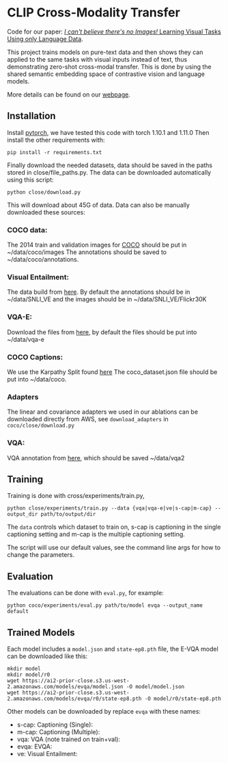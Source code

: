 # CLIP Cross-Modality Transfer
Code for our paper: [*I can't believe there's no Images!* Learning Visual Tasks Using only Language Data](https://arxiv.org/abs/2211.09778).

This project trains models on pure-text data and then shows they can applied to the same tasks
with visual inputs instead of text, thus demonstrating zero-shot cross-modal transfer.
This is done by using the shared semantic embedding space of contrastive vision and language models.

More details can be found on our [webpage](https://prior.allenai.org/projects/close).

## Installation
Install [pytorch](https://pytorch.org/), we have tested this code with torch 1.10.1 and 1.11.0
Then install the other requirements with:

```
pip install -r requirements.txt
```

Finally download the needed datasets, data should be saved in the paths stored in close/file_paths.py.
The data can be downloaded automatically using this script:

```
python close/download.py
```

This will download about 45G of data. Data can also be manually downloaded these sources:

### COCO data:
The 2014 train and validation images for [COCO](https://cocodataset.org/#download) should be put in ~/data/coco/images
The annotations should be saved to ~/data/coco/annotations.

### Visual Entailment:
The data build from [here](https://github.com/necla-ml/SNLI-VE).
By default the annotations should be in ~/data/SNLI_VE 
and the images should be in ~/data/SNLI_VE/Flickr30K

### VQA-E:
Download the files from [here](https://github.com/liqing-ustc/VQA-E),
by default the files should be put into ~/data/vqa-e

### COCO Captions:
We use the Karpathy Split found [here](http://cs.stanford.edu/people/karpathy/deepimagesent/caption_datasets.zip)
The coco_dataset.json file should be put into ~/data/coco.

### Adapters 
The linear and covariance adapters we used in our ablations can be downloaded directly from
AWS, see `download_adapters` in `coco/close/download.py` 


### VQA:
VQA annotation from [here](https://visualqa.org/download.html), which should be saved ~/data/vqa2

## Training
Training is done with cross/experiments/train.py,

``
python close/experiments/train.py --data {vqa|vqa-e|ve|s-cap|m-cap} --output_dir path/to/output/dir
``

The `data` controls which dataset to train on, s-cap is captioning in the single captioning
setting and m-cap is the multiple captioning setting.

The script will use our default values, see the command line args for how to change the 
parameters.  

## Evaluation
The evaluations can be done with `eval.py`, for example:

```
python coco/experiments/eval.py path/to/model evqa --output_name default 
```

## Trained Models
Each model includes a `model.json` and `state-ep8.pth` file, the E-VQA model can be downloaded like this:

```
mkdir model
mkdir model/r0
wget https://ai2-prior-close.s3.us-west-2.amazonaws.com/models/evqa/model.json -O model/model.json
wget https://ai2-prior-close.s3.us-west-2.amazonaws.com/models/evqa/r0/state-ep8.pth -O model/r0/state-ep8.pth
```

Other models can be downloaded by replace `evqa` with these names:

- s-cap: Captioning (Single): 
- m-cap: Captioning (Multiple): 
- vqa: VQA (note trained on train+val):
- evqa: EVQA:
- ve: Visual Entailment:

